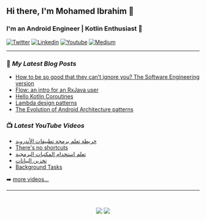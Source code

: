 ## Hi there, I'm Mohamed Ibrahim 👋

### I'm an Android Engineer | Kotlin Enthusiast 🐞

[![Twitter](https://img.shields.io/badge/Twitter-1DA1F2?style=for-the-badge&logo=twitter&logoColor=white)](https://twitter.com/mibrahimdev) [![Linkedin](https://img.shields.io/badge/LinkedIn-0077B5?style=for-the-badge&logo=linkedin&logoColor=white)](https://www.linkedin.com/in/mibrahimdev/) [![Youtube](https://img.shields.io/badge/YouTube-FF0000?style=for-the-badge&logo=youtube&logoColor=white)](https://www.youtube.com/channel/UCGbugmMPs-ChfBcA81p2YZQ) [![Medium](https://img.shields.io/badge/Medium-12100E?style=for-the-badge&logo=medium&logoColor=white)](https://medium.com/@mibrahimdev)

---

### 📕 *My Latest Blog Posts*
<!-- BLOG-POST-LIST:START -->
- [How to be so good that they can’t ignore you? The Software Engineering version](https://levelup.gitconnected.com/how-to-be-good-they-cant-ignore-you-the-software-engineering-version-ed80a53a0bdb?source=rss-865ef9ea000d------2)
- [Flow: an intro for an RxJava user](https://medium.com/swlh/flow-an-intro-for-an-rxjava-user-1b5b6eb21790?source=rss-865ef9ea000d------2)
- [Hello Kotlin Coroutines](https://medium.com/swlh/hello-kotlin-coroutines-4e40cb9a106c?source=rss-865ef9ea000d------2)
- [Lambda design patterns](https://medium.com/@mibrahimdev/lambda-design-patterns-d031451fccb1?source=rss-865ef9ea000d------2)
- [The Evolution of Android Architecture patterns](https://medium.com/@mibrahimdev/the-evolution-of-android-architecture-patterns-6ab78b81570a?source=rss-865ef9ea000d------2)
<!-- BLOG-POST-LIST:END -->

### 📺 *Latest YouTube Videos*
<!-- YOUTUBE:START -->
- [خريطة تعلم برمجة تطبيقات الأندرويد](https://www.youtube.com/watch?v=tJbHMoKly74)
- [There&#39;s no shortcuts](https://www.youtube.com/watch?v=13Tb0U2u_uw)
- [تعلم استخدام المكتبات البرمجية](https://www.youtube.com/watch?v=jO1TzDvZ5xE)
- [تخزين البيانات](https://www.youtube.com/watch?v=JQgGBGr2eBM)
- [Background Tasks](https://www.youtube.com/watch?v=BNn4_7SJcd4)
<!-- YOUTUBE:END -->
➡️ [more videos...](https://www.youtube.com/channel/UCGbugmMPs-ChfBcA81p2YZQ)

---

<br>
    <p align = "center">
        <img src = "https://github-readme-stats.vercel.app/api?username=mibrahimdev&show_icons=true&line_height=27">
        <img src = "https://github-readme-stats.vercel.app/api/top-langs/?username=mibrahimdev&hide=css,html">
    </p>
</br>
